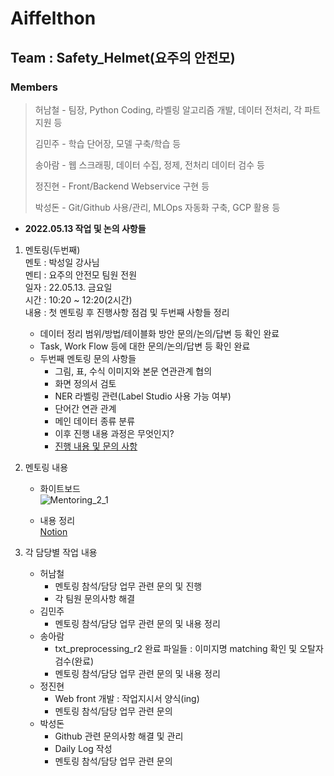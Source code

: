 # Aiffelthon
## Team : Safety_Helmet(요주의 안전모)
### Members
> 허남철 - 팀장, Python Coding, 라벨링 알고리즘 개발, 데이터 전처리, 각 파트 지원 등
>
> 김민주 - 학습 단어장, 모델 구축/학습 등
>
> 송아람 - 웹 스크래핑, 데이터 수집, 정제, 전처리 데이터 검수 등
>
> 정진현 - Front/Backend Webservice 구현 등
>
> 박성돈 - Git/Github 사용/관리, MLOps 자동화 구축, GCP 활용 등

- __2022.05.13 작업 및 논의 사항들__
1. 멘토링(두번째)  
멘토 : 박성일 강사님  
멘티 : 요주의 안전모 팀원 전원  
일자 : 22.05.13. 금요일  
시간 : 10:20 ~ 12:20(2시간)  
내용 : 첫 멘토링 후 진행사항 점검 및 두번째 사항들 정리  
    - 데이터 정리 범위/방법/테이블화 방안 문의/논의/답변 등 확인 완료  
    - Task, Work Flow 등에 대한 문의/논의/답변 등 확인 완료
    - 두번째 멘토링 문의 사항들
        - 그림, 표, 수식 이미지와 본문 연관관계 협의  
        - 화면 정의서 검토  
        - NER 라벨링 관련(Label Studio 사용 가능 여부)  
        - 단어간 연관 관계  
        - 메인 데이터 종류 분류  
        - 이후 진행 내용 과정은 무엇인지?  
        - [진행 내용 및 문의 사항](https://modulabs.notion.site/22-05-12-d06b0b6119374485943014b9109576ba)  


2. 멘토링 내용  
    - 화이트보드  
    ![Mentoring_2_1](https://github.com/ai-castlemoney/Safety_Helmet/blob/master/16.%20daily_log/images/mentoring_21.png)  

    - 내용 정리  
    [Notion](https://modulabs.notion.site/22-05-13-90da5c10c6094b6f9b3f5bc0c93c2436)  


4. 각 담당별 작업 내용  
    - 허남철  
        - 멘토링 참석/담당 업무 관련 문의 및 진행  
        - 각 팀원 문의사항 해결  
    - 김민주  
        - 멘토링 참석/담당 업무 관련 문의 및 내용 정리  
    - 송아람  
        - txt_preprocessing_r2 완료 파일들 : 이미지명 matching 확인 및 오탈자 검수(완료)  
        - 멘토링 참석/담당 업무 관련 문의 및 내용 정리  
    - 정진현  
        - Web front 개발 : 작업지시서 양식(ing)  
        - 멘토링 참석/담당 업무 관련 문의  
    - 박성돈  
        - Github 관련 문의사항 해결 및 관리  
        - Daily Log 작성  
        - 멘토링 참석/담당 업무 관련 문의  
        